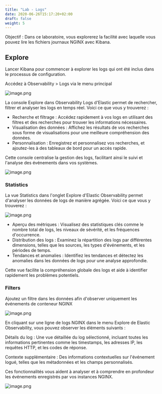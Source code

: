 ```yaml
---
title: "Lab - Logs"
date: 2020-06-26T15:17:20+02:00
draft: false
weight: 5
---
```


Objectif : Dans ce laboratoire, vous explorerez la facilité avec laquelle vous pouvez lire les fichiers journaux NGINX avec Kibana.

## Explore

Lancer Kibana pour commencer à explorer les logs qui ont été inclus dans le processus de configuration.

Accédez à Observability > Logs via le menu principal

![image.png](/elastic-tutorial/images/attachments/debutant/logs/menu.png)

La console Explore dans Observability Logs d'Elastic permet de rechercher, filtrer et analyser les logs en temps réel. Voici ce que vous y trouverez :

 - Recherche et filtrage : Accédez rapidement à vos logs en utilisant des filtres et des recherches pour trouver les informations nécessaires.
 - Visualisation des données : Affichez les résultats de vos recherches sous forme de visualisations pour une meilleure compréhension des données.
 - Personnalisation : Enregistrez et personnalisez vos recherches, et ajoutez-les à des tableaux de bord pour un accès rapide.

Cette console centralise la gestion des logs, facilitant ainsi le suivi et l'analyse des événements dans vos systèmes.

![image.png](/elastic-tutorial/images/attachments/debutant/logs/explore.png)

### Statistics

La vue Statistics dans l'onglet Explore d'Elastic Observability permet d'analyser les données de logs de manière agrégée. Voici ce que vous y trouverez :

![image.png](/elastic-tutorial/images/attachments/debutant/logs/logs-statistics.png)

 - Aperçu des métriques : Visualisez des statistiques clés comme le nombre total de logs, les niveaux de sévérité, et les fréquences d'occurrence.
 - Distribution des logs : Examinez la répartition des logs par différentes dimensions, telles que les sources, les types d'événements, et les périodes de temps.
 - Tendances et anomalies : Identifiez les tendances et détectez les anomalies dans les données de logs pour une analyse approfondie.

Cette vue facilite la compréhension globale des logs et aide à identifier rapidement les problèmes potentiels.

### Filters

Ajoutez un filtre dans les données afin d'observer uniquement les événements de conteneur NGINX 

![image.png](/elastic-tutorial/images/attachments/debutant/logs/search-filter.png)


En cliquant sur une ligne de logs NGINX dans le menu Explore de Elastic Observability, vous pouvez observer les éléments suivants :

Détails du log : Une vue détaillée du log sélectionné, incluant toutes les informations pertinentes comme les timestamps, les adresses IP, les requêtes HTTP, et les codes de réponse.

Contexte supplémentaire : Des informations contextuelles sur l'événement logué, telles que les métadonnées et les champs personnalisés.

Ces fonctionnalités vous aident à analyser et à comprendre en profondeur les événements enregistrés par vos instances NGINX.

![image.png](/elastic-tutorial/images/attachments/debutant/logs/logs-nginx.png)

